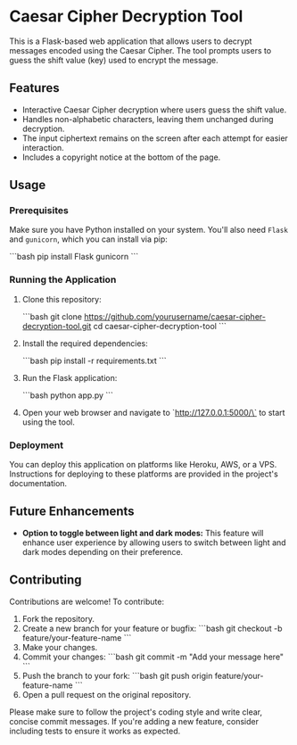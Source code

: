 
# Caesar Cipher Decryption Tool

This is a Flask-based web application that allows users to decrypt messages encoded using the Caesar Cipher. The tool prompts users to guess the shift value (key) used to encrypt the message.

## Features

- Interactive Caesar Cipher decryption where users guess the shift value.
- Handles non-alphabetic characters, leaving them unchanged during decryption.
- The input ciphertext remains on the screen after each attempt for easier interaction.
- Includes a copyright notice at the bottom of the page.

## Usage

### Prerequisites

Make sure you have Python installed on your system. You'll also need `Flask` and `gunicorn`, which you can install via pip:

\`\`\`bash
pip install Flask gunicorn
\`\`\`

### Running the Application

1. Clone this repository:

   \`\`\`bash
   git clone https://github.com/yourusername/caesar-cipher-decryption-tool.git
   cd caesar-cipher-decryption-tool
   \`\`\`

2. Install the required dependencies:

   \`\`\`bash
   pip install -r requirements.txt
   \`\`\`

3. Run the Flask application:

   \`\`\`bash
   python app.py
   \`\`\`

4. Open your web browser and navigate to \`http://127.0.0.1:5000/\` to start using the tool.

### Deployment

You can deploy this application on platforms like Heroku, AWS, or a VPS. Instructions for deploying to these platforms are provided in the project's documentation.

## Future Enhancements

- **Option to toggle between light and dark modes:** This feature will enhance user experience by allowing users to switch between light and dark modes depending on their preference.

## Contributing

Contributions are welcome! To contribute:

1. Fork the repository.
2. Create a new branch for your feature or bugfix:
   \`\`\`bash
   git checkout -b feature/your-feature-name
   \`\`\`
3. Make your changes.
4. Commit your changes:
   \`\`\`bash
   git commit -m "Add your message here"
   \`\`\`
5. Push the branch to your fork:
   \`\`\`bash
   git push origin feature/your-feature-name
   \`\`\`
6. Open a pull request on the original repository.

Please make sure to follow the project's coding style and write clear, concise commit messages. If you're adding a new feature, consider including tests to ensure it works as expected.
